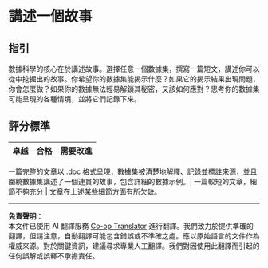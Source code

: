 <!--
CO_OP_TRANSLATOR_METADATA:
{
  "original_hash": "8980d7efd101c82d6d6ffc3458214120",
  "translation_date": "2025-08-27T10:05:17+00:00",
  "source_file": "4-Data-Science-Lifecycle/16-communication/assignment.md",
  "language_code": "mo"
}
-->
# 講述一個故事

## 指引

數據科學的核心在於講述故事。選擇任意一個數據集，撰寫一篇短文，講述你可以從中挖掘出的故事。你希望你的數據集能揭示什麼？如果它的揭示結果出現問題，你會怎麼做？如果你的數據無法輕易解鎖其秘密，又該如何應對？思考你的數據集可能呈現的各種情境，並將它們記錄下來。

## 評分標準

卓越 | 合格 | 需要改進
--- | --- | -- |

一篇完整的文章以 .doc 格式呈現，數據集被清楚地解釋、記錄並標註來源，並且圍繞數據集講述了一個連貫的故事，包含詳細的數據示例。| 一篇較短的文章，細節不夠充分 | 文章在上述某些細節方面有所欠缺。

---

**免責聲明**：  
本文件已使用 AI 翻譯服務 [Co-op Translator](https://github.com/Azure/co-op-translator) 進行翻譯。我們致力於提供準確的翻譯，但請注意，自動翻譯可能包含錯誤或不準確之處。應以原始語言的文件作為權威來源。對於關鍵資訊，建議尋求專業人工翻譯。我們對因使用此翻譯而引起的任何誤解或誤釋不承擔責任。  